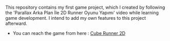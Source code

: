 This repository contains my first game project, which I created by following the 'Parallax Arka Plan İle 2D Runner Oyunu Yapımı' video while learning game development. I intend to add my own features to this project afterward.

* You can reach the game from here : [Cube Runner 2D](https://evren-keskin.itch.io/cube-runner-2d)
